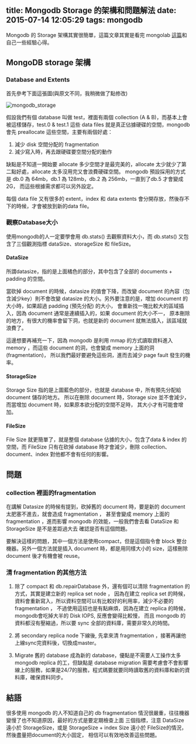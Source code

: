 title: Mongodb Storage 的架構和問題解法
date: 2015-07-14 12:05:29
tags: mongodb
---

Mongodb 的 Storage 架構其實很簡單，這篇文章其實是看完 mongolab [這篇](http://blog.mongolab.com/2014/01/how-big-is-your-mongodb/)和自己一些經驗心得。

## MongoDB storage 架構 ##

### Database and Extents ###

首先參考下面這張圖(與原文不同，我稍微做了點修改)

![mongodb_storage](/img/mongodb_storage.png)

假設我們有個 database 叫做 test，裡面有兩個 collection (A & B)，而基本上會被這樣儲存，test.0 & test.1 這些 data files 就是真正佔據硬碟的空間，mongodb 會先 preallocate 這些空間，主要有兩個好處：

1. 減少 disk 空間分配的 fragmentation
2. 減少寫入時，再去跟硬碟要空間分配的動作

缺點是不知道一開始要 allocate 多少空間才是最完美的，allocate 太少就少了第二點好處，allocate 太多沒用完又會浪費硬碟空間。 mongodb 預設採用的方式是 db.0 為 64mb，db.1 為 128mb，db.2 為 256mb，一直到了db.5 才會變成2G， 而這些根據需求都可以另外設定。

每個 data file 又有很多的 extent，index 和 data extents 會分開存放，然後存不下的時候，才會被放到新的data file。

### 觀察Database大小 ###

使用mongodb的人一定要學會用 db.stats() 去觀察資料大小，而 db.stats() 又包含了三個觀測指標 dataSize、storageSize 和 fileSize。

#### DataSize ####

所謂datasize，指的是上面橘色的部分，其中包含了全部的 documents + padding 的空間。

當砍掉 document 的時候，datasize 的值會下降，而改變 document 的內容（包含減少key）則不會改變 datasize 的大小。另外要注意的是，增加 document 的大小時，如果超過 padding (預先分配) 的大小， 會重新找一塊比較大的區域插入，因為 document 通常是連續插入的，如果 document 的大小不一， 原本刪除的地方，有很大的機率會留下洞，也就是新的 document 就無法插入，該區域就浪費了。

這邊想要再補充一下，因為 mongodb 是利用 mmap 的方式讀取資料進入 memory ，而這些 document 的洞，也會變成 memory 上面的洞 (fragmentation)， 所以我們最好要避免這些洞，進而去減少 page fault 發生的機率。

#### StorageSize ####

Storage Size 指的是上圖藍色的部分，也就是 database 中，所有預先分配給 document 儲存的地方。 所以在刪除 document 時，Storage size 並不會減少， 而當增加 document 時，如果原本欲分配的空間不足時， 其大小才有可能會增加。

#### FileSize ####

File Size 就更簡單了，就是整個 database 佔據的大小，包含了data & index 的空間，而 FileSize 只有在砍掉 database 時才會減少，刪除 collection、document、index 對他都不會有任何的影響。

## 問題 ##

### collection 裡面的fragmentation ###

在講解 Datasize 的時候有提到，砍掉舊的 document 時，要是新的 document 太肥塞不進去，就會造成 fragmentation ， 甚至會變成 memory 上面的 fragmentation ，進而影響 mongodb 的效能，一般我們會去看 DataSize 和 StorageSize 是不是差距過大去 確認是否有這個問題。

要解決這樣的問題，其中一個方法是使用compact，但是這個指令會 block 整台機器。另外一個方法就是插入 document 時，都是用同樣大小的 size，這樣刪除 document 後才有機會被 reuse。


### 清 fragmentation 的其他方法 ###

1. 除了 compact 和 db.repairDatabase 外，還有個可以清除 fragmentation 的方式，其實是建立新的 replica set node ， 因為在建立 replica set 的時候，資料會重新寫入，所以資料空間可以有比較好的利用率，減少不必要的 fragmentation ， 不過使用這招也是有點麻煩，因為在建立 replica 的時候， mongodb會吃掉大半的 Disk IOPS, 反應會變得比較慢， 而且 mongodb 的資料都沒有壓縮過，所以要 sync 全部的資料庫，需要非常久的時間。

2. 將 secondary replica node 下線後, 先拿來清 fragmentation ，接著再讓他上線sync完資料後，切換成master。

3. Migrate 舊的 database 成為新的 database，優點是不需要人工操作太多 mongodb replica 的工，但缺點是 database migration 需要考慮會不會影響線上的服務，如果是24/7的服務，程式碼要就要同時讀取舊的資料庫和新的資料庫，確保資料同步。

## 結語 ##

很多使用 mongodb 的人不知道自己的 db fragmentation 情況很嚴重，往往機器變慢了也不知道原因，最好的方式是要定期檢查上面 三個指標，注意 DataSize 遠小於 StorageSize，或是 StorageSize + index Size 遠小於 FileSize的情況，然後盡量把document的大小固定， 相信可以有效地改善這些問題。
